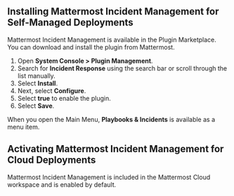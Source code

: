## Installing Mattermost Incident Management for Self-Managed Deployments

Mattermost Incident Management is available in the Plugin Marketplace. You can download and install the plugin from Mattermost.

1. Open **System Console > Plugin Management**.
2. Search for **Incident Response** using the search bar or scroll through the list manually.
3. Select **Install**.
4. Next, select **Configure**.
5. Select **true** to enable the plugin.
6. Select **Save**.

When you open the Main Menu, **Playbooks & Incidents** is available as a menu item.

## Activating Mattermost Incident Management for Cloud Deployments

Mattermost Incident Management is included in the Mattermost Cloud workspace and is enabled by default.
